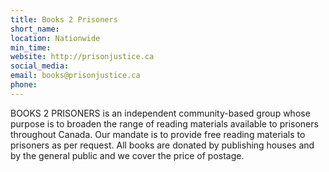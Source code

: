 ```yaml
---
title: Books 2 Prisoners
short_name:
location: Nationwide
min_time:
website: http://prisonjustice.ca
social_media:
email: books@prisonjustice.ca
phone:
---
```


BOOKS 2 PRISONERS is an independent community-based group whose purpose is to broaden the range of reading materials available to prisoners throughout Canada. Our mandate is to provide free reading materials to prisoners as per request. All books are donated by publishing houses and by the general public and we cover the price of postage.
